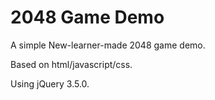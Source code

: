 # 2048 Game Demo 
A simple New-learner-made 2048 game demo.

Based on html/javascript/css.

Using jQuery 3.5.0.
